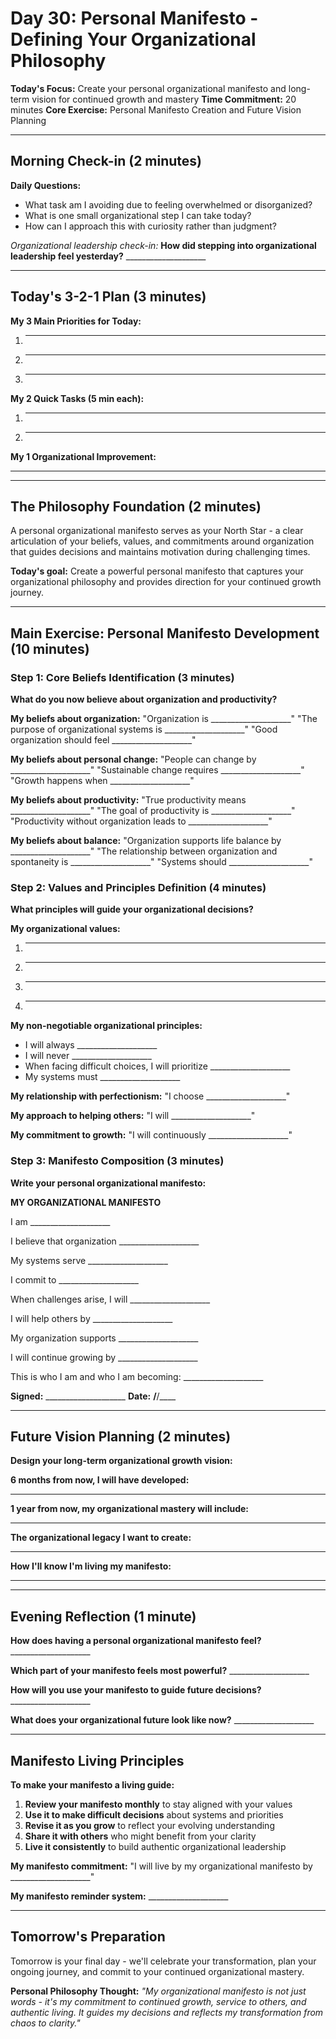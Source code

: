 # Day 30: Personal Manifesto - Defining Your Organizational Philosophy

**Today's Focus:** Create your personal organizational manifesto and long-term vision for continued growth and mastery
**Time Commitment:** 20 minutes
**Core Exercise:** Personal Manifesto Creation and Future Vision Planning

---

## Morning Check-in (2 minutes)

**Daily Questions:**
- What task am I avoiding due to feeling overwhelmed or disorganized?
- What is one small organizational step I can take today?
- How can I approach this with curiosity rather than judgment?

*Organizational leadership check-in:*
**How did stepping into organizational leadership feel yesterday?** ____________________

---

## Today's 3-2-1 Plan (3 minutes)

**My 3 Main Priorities for Today:**
1. ____________________
2. ____________________
3. ____________________

**My 2 Quick Tasks (5 min each):**
1. ____________________
2. ____________________

**My 1 Organizational Improvement:**
____________________

---

## The Philosophy Foundation (2 minutes)

A personal organizational manifesto serves as your North Star - a clear articulation of your beliefs, values, and commitments around organization that guides decisions and maintains motivation during challenging times.

**Today's goal:** Create a powerful personal manifesto that captures your organizational philosophy and provides direction for your continued growth journey.

---

## Main Exercise: Personal Manifesto Development (10 minutes)

### Step 1: Core Beliefs Identification (3 minutes)

**What do you now believe about organization and productivity?**

**My beliefs about organization:**
"Organization is ____________________"
"The purpose of organizational systems is ____________________"
"Good organization should feel ____________________"

**My beliefs about personal change:**
"People can change by ____________________"
"Sustainable change requires ____________________"
"Growth happens when ____________________"

**My beliefs about productivity:**
"True productivity means ____________________"
"The goal of productivity is ____________________"
"Productivity without organization leads to ____________________"

**My beliefs about balance:**
"Organization supports life balance by ____________________"
"The relationship between organization and spontaneity is ____________________"
"Systems should ____________________"

### Step 2: Values and Principles Definition (4 minutes)

**What principles will guide your organizational decisions?**

**My organizational values:**
1. ____________________
2. ____________________
3. ____________________
4. ____________________

**My non-negotiable organizational principles:**
- I will always ____________________
- I will never ____________________
- When facing difficult choices, I will prioritize ____________________
- My systems must ____________________

**My relationship with perfectionism:**
"I choose ____________________"

**My approach to helping others:**
"I will ____________________"

**My commitment to growth:**
"I will continuously ____________________"

### Step 3: Manifesto Composition (3 minutes)

**Write your personal organizational manifesto:**

**MY ORGANIZATIONAL MANIFESTO**

I am ____________________

I believe that organization ____________________

My systems serve ____________________

I commit to ____________________

When challenges arise, I will ____________________

I will help others by ____________________

My organization supports ____________________

I will continue growing by ____________________

This is who I am and who I am becoming: ____________________

**Signed:** ____________________  **Date:** ____/____/____

---

## Future Vision Planning (2 minutes)

**Design your long-term organizational growth vision:**

**6 months from now, I will have developed:**
____________________

**1 year from now, my organizational mastery will include:**
____________________

**The organizational legacy I want to create:**
____________________

**How I'll know I'm living my manifesto:**
____________________

---

## Evening Reflection (1 minute)

**How does having a personal organizational manifesto feel?** ____________________

**Which part of your manifesto feels most powerful?** ____________________

**How will you use your manifesto to guide future decisions?** ____________________

**What does your organizational future look like now?** ____________________

---

## Manifesto Living Principles

**To make your manifesto a living guide:**

1. **Review your manifesto monthly** to stay aligned with your values
2. **Use it to make difficult decisions** about systems and priorities
3. **Revise it as you grow** to reflect your evolving understanding
4. **Share it with others** who might benefit from your clarity
5. **Live it consistently** to build authentic organizational leadership

**My manifesto commitment:** "I will live by my organizational manifesto by ____________________"

**My manifesto reminder system:** ____________________

---

## Tomorrow's Preparation
Tomorrow is your final day - we'll celebrate your transformation, plan your ongoing journey, and commit to your continued organizational mastery.

**Personal Philosophy Thought:**
*"My organizational manifesto is not just words - it's my commitment to continued growth, service to others, and authentic living. It guides my decisions and reflects my transformation from chaos to clarity."*